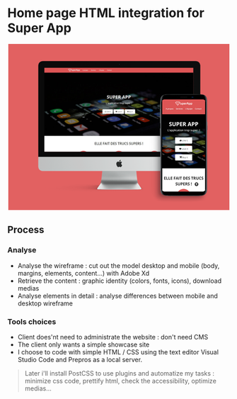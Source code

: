 # Home page HTML integration for Super App

<div id="header" align="center">
  <img src="img/mockup-superapp-both.png" alt="Mise en situation du site web SuperApp en vue sur un Mac" width="500" />
</div>


## Process

### Analyse
- Analyse the wireframe : cut out the model desktop and mobile (body, margins, elements, content...) with Adobe Xd
- Retrieve the content : graphic identity (colors, fonts, icons), download medias
- Analyse elements in detail : analyse differences between mobile and desktop wireframe

### Tools choices
- Client does'nt need to administrate the website : don't need CMS
- The client only wants a simple showcase site
- I choose to code with simple HTML / CSS using the text editor Visual Studio Code and Prepros as a local server.

> Later i'll install PostCSS to use plugins and automatize my tasks : 
> minimize css code, prettify html, check the accessibility, optimize medias...





